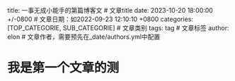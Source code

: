 
 title: 一事无成小能手的第篇博客文                      # 文章title
 date: 2023-10-20 18:00:00 +/-0800 # 文章日期：如2022-09-23 12:10:10 +0800
 categories: [TOP_CATEGORIE, SUB_CATEGORIE]                    # 文章类别
 tags: tag                       # 文章标签
 author: elon                    # 文章作者，需要预先在_date/authors.yml中配置

# 我是第一个文章的测